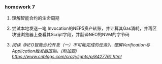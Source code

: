 
### homework 7

1. 理解智能合约的生命周期

2. 尝试本地发送一笔 Invocation的NEP5资产转账，并计算其Gas消耗，并再区块链浏览器上查看其Script字段，并翻译NEO的NVM的字节码

3. *阅读《NEO智能合约开发（一）不可能完成的任务》，理解Verification与Application触发器区别。(附加题) https://www.cnblogs.com/crazylights/p/8427761.html*



